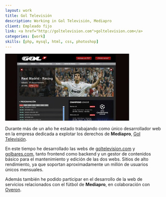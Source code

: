 ```yaml
---
layout: work
title: Gol Televisión
description: Working in Gol Televisión, Mediapro
client: Empleado fijo
link: <a href="http://goltelevision.com">goltelevision.com</a>
categories: [work]   
skills: [php, mysql, html, css, photoshop]
---
```


![goltelevision](/images/goltelevision.jpg)

Durante más de un año he estado trabajando como único desarrollador web en la empresa dedicada a explotar los derechos de **Mediapro**, [Gol Televisión](http://goltelevision.com).

En este tiempo he desarrollado las webs de [goltelevision.com](http://goltelevision.com) y [golbares.com](http://golbares.com), tanto frontend como backend y un gestor de contenidos básico para el mantenimiento y edición de las dos webs. Sitios de alto rendimiento, ya que soportan aproximadamente un millón de usuarios únicos mensuales.

Además también he podido participar en el desarrollo de la web de servicios relacionados con el fútbol de **Mediapro**, en colaboración con [Overon](http://overon.com).